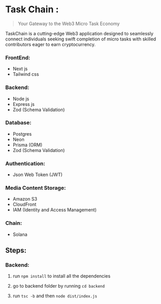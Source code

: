 # Task Chain : 
> Your Gateway to the Web3 Micro Task Economy

TaskChain is a cutting-edge Web3 application designed to seamlessly connect individuals seeking swift completion of micro tasks with skilled contributors eager to earn cryptocurrency.

### FrontEnd: 
- Next js
- Tailwind css

### Backend:
- Node js
- Express js
- Zod (Schema Validation)

### Database:
- Postgres
- Neon
- Prisma (ORM)
- Zod (Schema Validation)

### Authentication:
- Json Web Token (JWT)

### Media Content Storage:
- Amazon S3
- CloudFront
- IAM (Identity and Access Management)

### Chain:
- Solana


## Steps:

### Backend:

1. run `npm install` to install all the dependencies

2. go to backend folder by running `cd backend`

3. run `tsc -b` and then `node dist/index.js`